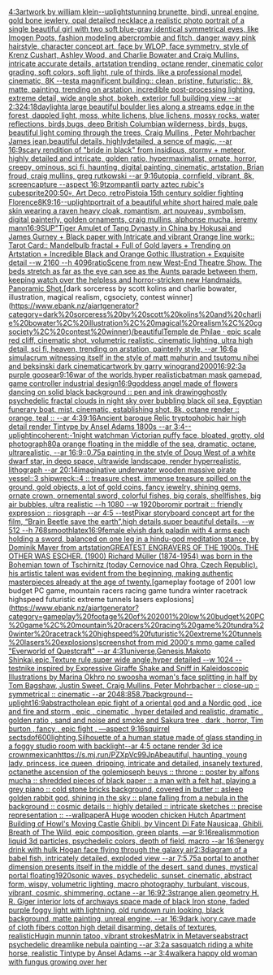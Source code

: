 [4:3](https://www.ebank.nz/aiartgenerator?category=4%3A3)[artwork by william klein](https://www.ebank.nz/aiartgenerator?category=artwork%20by%20william%20klein)[--uplight](https://www.ebank.nz/aiartgenerator?category=--uplight)[stunning brunette, bindi, unreal engine, gold bone jewlery, opal detailed necklace,](https://www.ebank.nz/aiartgenerator?category=stunning%20brunette%2C%20bindi%2C%20unreal%20engine%2C%20gold%20bone%20jewlery%2C%20opal%20detailed%20necklace%2C)[a realistic photo portrait of a single beautiful girl with two soft blue-gray identical symmetrical eyes, like Imogen Poots, fashion modeling abercrombie and fitch, danger wavy pink hairstyle, character concept art, face by WLOP, face symmetry, style of Krenz Cushart, Ashley Wood, and Charlie Bowater and Craig Mullins, intricate accurate details, artstation trending, octane render, cinematic color grading, soft colors, soft light, rule of thirds, like a professional model, cinematic, 8K --test](https://www.ebank.nz/aiartgenerator?category=a%20realistic%20photo%20portrait%20of%20a%20single%20beautiful%20girl%20with%20two%20soft%20blue-gray%20identical%20symmetrical%20eyes%2C%20like%20Imogen%20Poots%2C%20fashion%20modeling%20abercrombie%20and%20fitch%2C%20danger%20wavy%20pink%20hairstyle%2C%20character%20concept%20art%2C%20face%20by%20WLOP%2C%20face%20symmetry%2C%20style%20of%20Krenz%20Cushart%2C%20Ashley%20Wood%2C%20and%20Charlie%20Bowater%20and%20Craig%20Mullins%2C%20intricate%20accurate%20details%2C%20artstation%20trending%2C%20octane%20render%2C%20cinematic%20color%20grading%2C%20soft%20colors%2C%20soft%20light%2C%20rule%20of%20thirds%2C%20like%20a%20professional%20model%2C%20cinematic%2C%208K%20--test)[a magnificent building:: clean, pristine, futuristic:: 8k, matte, painting, trending on arstation, incredible post-processing lighting, extreme detail, wide angle shot, bokeh, exterior full building view --ar 2:3](https://www.ebank.nz/aiartgenerator?category=a%20magnificent%20building%3A%3A%20clean%2C%20pristine%2C%20futuristic%3A%3A%208k%2C%20matte%2C%20painting%2C%20trending%20on%20arstation%2C%20incredible%20post-processing%20lighting%2C%20extreme%20detail%2C%20wide%20angle%20shot%2C%20bokeh%2C%20exterior%20full%20building%20view%20--ar%202%3A3)[24:18](https://www.ebank.nz/aiartgenerator?category=24%3A18)[daylight](https://www.ebank.nz/aiartgenerator?category=daylight)[a large beautiful boulder lies along a  streams edge in  the forest,  dappled light, moss, white lichens, blue lichens, mossy rocks, water reflections,  birds,bugs, deep British Columbian wilderness, birds, bugs, beautiful light coming through the trees, Craig Mullins , Peter Mohrbacher James jean,beautiful details, highlydetailed, a sence of magic, --ar 16:9](https://www.ebank.nz/aiartgenerator?category=a%20large%20beautiful%20boulder%20lies%20along%20a%20%20streams%20edge%20in%20%20the%20forest%2C%20%20dappled%20light%2C%20moss%2C%20white%20lichens%2C%20blue%20lichens%2C%20mossy%20rocks%2C%20water%20reflections%2C%20%20birds%2Cbugs%2C%20deep%20British%20Columbian%20wilderness%2C%20birds%2C%20bugs%2C%20beautiful%20light%20coming%20through%20the%20trees%2C%20Craig%20Mullins%20%2C%20Peter%20Mohrbacher%20James%20jean%2Cbeautiful%20details%2C%20highlydetailed%2C%20a%20sence%20of%20magic%2C%20--ar%2016%3A9)[scary rendition of "bride in black" from insidious, stormy + meteor, highly detailed and intricate, golden ratio, hypermaximalist, ornate, horror, creepy, ominous, sci fi, haunting, digital painting, cinematic, artstation, Brian froud, craig mullins, greg rutkowski --ar 9:16](https://www.ebank.nz/aiartgenerator?category=scary%20rendition%20of%20%22bride%20in%20black%22%20from%20insidious%2C%20stormy%20%2B%20meteor%2C%20highly%20detailed%20and%20intricate%2C%20golden%20ratio%2C%20hypermaximalist%2C%20ornate%2C%20horror%2C%20creepy%2C%20ominous%2C%20sci%20fi%2C%20haunting%2C%20digital%20painting%2C%20cinematic%2C%20artstation%2C%20Brian%20froud%2C%20craig%20mullins%2C%20greg%20rutkowski%20--ar%209%3A16)[utopia, cornfield, vibrant, 8k, screencapture --aspect 16:9](https://www.ebank.nz/aiartgenerator?category=utopia%2C%20cornfield%2C%20vibrant%2C%208k%2C%20screencapture%20--aspect%2016%3A9)[tzompantli party aztec rubic's cube](https://www.ebank.nz/aiartgenerator?category=tzompantli%20party%20aztec%20rubic%27s%20cube)[sprite](https://www.ebank.nz/aiartgenerator?category=sprite)[200:50](https://www.ebank.nz/aiartgenerator?category=200%3A50)[💀, Art Deco, retro](https://www.ebank.nz/aiartgenerator?category=%F0%9F%92%80%2C%20Art%20Deco%2C%20retro)[Pistoia 15th century soldier fighting Florence](https://www.ebank.nz/aiartgenerator?category=Pistoia%2015th%20century%20soldier%20fighting%20Florence)[8K](https://www.ebank.nz/aiartgenerator?category=8K)[9:16](https://www.ebank.nz/aiartgenerator?category=9%3A16)[--uplight](https://www.ebank.nz/aiartgenerator?category=--uplight)[portrait of a beautiful white short haired male pale skin wearing a raven heavy cloak, romantism, art nouveau, symbolism, digital painterly, golden ornaments, craig mullins, alphonse mucha, jeremy mann](https://www.ebank.nz/aiartgenerator?category=portrait%20of%20a%20beautiful%20white%20short%20haired%20male%20pale%20skin%20wearing%20a%20raven%20heavy%20cloak%2C%20romantism%2C%20art%20nouveau%2C%20symbolism%2C%20digital%20painterly%2C%20golden%20ornaments%2C%20craig%20mullins%2C%20alphonse%20mucha%2C%20jeremy%20mann)[16:9](https://www.ebank.nz/aiartgenerator?category=16%3A9)[SUP"](https://www.ebank.nz/aiartgenerator?category=SUP%22)[Tiger Amulet of Tang Dynasty in China by Hokusai and James Gurney + Black paper with Intricate and vibrant Orange line work:: Tarot Card:: Mandelbulb fractal + Full of Gold layers + Trending on Artstation + Incredible Black and Orange Gothic Illustration + Exquisite detail  --w 2160  --h 4096](https://www.ebank.nz/aiartgenerator?category=Tiger%20Amulet%20of%20Tang%20Dynasty%20in%20China%20by%20Hokusai%20and%20James%20Gurney%20%2B%20Black%20paper%20with%20Intricate%20and%20vibrant%20Orange%20line%20work%3A%3A%20Tarot%20Card%3A%3A%20Mandelbulb%20fractal%20%2B%20Full%20of%20Gold%20layers%20%2B%20Trending%20on%20Artstation%20%2B%20Incredible%20Black%20and%20Orange%20Gothic%20Illustration%20%2B%20Exquisite%20detail%20%20--w%202160%20%20--h%204096)[ratio](https://www.ebank.nz/aiartgenerator?category=ratio)[Scene from new West-End Theatre Show. The beds stretch as far as the eye can see as the Aunts parade between them, keeping watch over the helpless and horror-stricken new Handmaids. Panoramic Shot.](https://www.ebank.nz/aiartgenerator?category=Scene%20from%20new%20West-End%20Theatre%20Show.%20The%20beds%20stretch%20as%20far%20as%20the%20eye%20can%20see%20as%20the%20Aunts%20parade%20between%20them%2C%20keeping%20watch%20over%20the%20helpless%20and%20horror-stricken%20new%20Handmaids.%20Panoramic%20Shot.)[dark sorceress by scott kolins and charlie bowater, illustration, magical realism, cgsociety, contest winner](https://www.ebank.nz/aiartgenerator?category=dark%20sorceress%20by%20scott%20kolins%20and%20charlie%20bowater%2C%20illustration%2C%20magical%20realism%2C%20cgsociety%2C%20contest%20winner)[/beautiful](https://www.ebank.nz/aiartgenerator?category=/beautiful)[Temple de Philae · epic scale red cliff, cinematic shot, volumetric realistic, cinematic lighting, ultra high detail, sci fi, heaven, trending on arstation, painterly style, --ar 16:6](https://www.ebank.nz/aiartgenerator?category=Temple%20de%20Philae%20%C2%B7%20epic%20scale%20red%20cliff%2C%20cinematic%20shot%2C%20volumetric%20realistic%2C%20cinematic%20lighting%2C%20ultra%20high%20detail%2C%20sci%20fi%2C%20heaven%2C%20trending%20on%20arstation%2C%20painterly%20style%2C%20--ar%2016%3A6)[a simulacrum witnessing itself in the style of matt mahurin and tsutomu nihei and beksinski dark cinematic](https://www.ebank.nz/aiartgenerator?category=a%20simulacrum%20witnessing%20itself%20in%20the%20style%20of%20matt%20mahurin%20and%20tsutomu%20nihei%20and%20beksinski%20dark%20cinematic)[artwork by garry winogrand](https://www.ebank.nz/aiartgenerator?category=artwork%20by%20garry%20winogrand)[2000](https://www.ebank.nz/aiartgenerator?category=2000)[16:9](https://www.ebank.nz/aiartgenerator?category=16%3A9)[2:3](https://www.ebank.nz/aiartgenerator?category=2%3A3)[a purple goose](https://www.ebank.nz/aiartgenerator?category=a%20purple%20goose)[ar9:16](https://www.ebank.nz/aiartgenerator?category=ar9%3A16)[war of the worlds,hyper realistic](https://www.ebank.nz/aiartgenerator?category=war%20of%20the%20worlds%2Chyper%20realistic)[batman mask gamepad, game controller industrial design](https://www.ebank.nz/aiartgenerator?category=batman%20mask%20gamepad%2C%20game%20controller%20industrial%20design)[16:9](https://www.ebank.nz/aiartgenerator?category=16%3A9)[goddess angel made of flowers dancing on solid black background :: pen and ink drawing](https://www.ebank.nz/aiartgenerator?category=goddess%20angel%20made%20of%20flowers%20dancing%20on%20solid%20black%20background%20%3A%3A%20pen%20and%20ink%20drawing)[ghostly psychedelic fractal clouds in night sky over bubbling black oil sea, Egyptian funerary boat, mist, cinematic, establishing shot, 8k, octane render :: orange, teal :: --ar 4:3](https://www.ebank.nz/aiartgenerator?category=ghostly%20psychedelic%20fractal%20clouds%20in%20night%20sky%20over%20bubbling%20black%20oil%20sea%2C%20Egyptian%20funerary%20boat%2C%20mist%2C%20cinematic%2C%20establishing%20shot%2C%208k%2C%20octane%20render%20%3A%3A%20orange%2C%20teal%20%3A%3A%20--ar%204%3A3)[9:16](https://www.ebank.nz/aiartgenerator?category=9%3A16)[Ancient baroque Relic tryptophobic hair high detail render Tintype by Ansel Adams 1800s --ar 3:4](https://www.ebank.nz/aiartgenerator?category=Ancient%20baroque%20Relic%20tryptophobic%20hair%20high%20detail%20render%20Tintype%20by%20Ansel%20Adams%201800s%20--ar%203%3A4)[--uplight](https://www.ebank.nz/aiartgenerator?category=--uplight)[incoherent:-1](https://www.ebank.nz/aiartgenerator?category=incoherent%3A-1)[night watchman Victorian puffy face, bloated, grotty, old photograph](https://www.ebank.nz/aiartgenerator?category=night%20watchman%20Victorian%20puffy%20face%2C%20bloated%2C%20grotty%2C%20old%20photograph)[80](https://www.ebank.nz/aiartgenerator?category=80)[a orange floating in the middle of the sea, dramatic, octane, ultrarealistic, --ar 16:9](https://www.ebank.nz/aiartgenerator?category=a%20orange%20floating%20in%20the%20middle%20of%20the%20sea%2C%20dramatic%2C%20octane%2C%20ultrarealistic%2C%20--ar%2016%3A9)[::0.75](https://www.ebank.nz/aiartgenerator?category=%3A%3A0.75)[a painting in the style of Doug West of a white dwarf star, in deep space, ultrawide landscape, render hyperrealistic, lithograph --ar 20:14](https://www.ebank.nz/aiartgenerator?category=a%20painting%20in%20the%20style%20of%20Doug%20West%20of%20a%20white%20dwarf%20star%2C%20in%20deep%20space%2C%20ultrawide%20landscape%2C%20render%20hyperrealistic%2C%20lithograph%20--ar%2020%3A14)[imaginative underwater wooden massive pirate vessel::3 shipwreck::4 :: treasure chest, immense treasure spilled on the ground, gold objects, a lot of gold coins, fancy jewelry, shining gems, ornate crown, ornemental sword, colorful fishes, big corals, shellfishes, big air bubbles, ultra realistic --h 1080 --w 1920](https://www.ebank.nz/aiartgenerator?category=imaginative%20underwater%20wooden%20massive%20pirate%20vessel%3A%3A3%20shipwreck%3A%3A4%20%3A%3A%20treasure%20chest%2C%20immense%20treasure%20spilled%20on%20the%20ground%2C%20gold%20objects%2C%20a%20lot%20of%20gold%20coins%2C%20fancy%20jewelry%2C%20shining%20gems%2C%20ornate%20crown%2C%20ornemental%20sword%2C%20colorful%20fishes%2C%20big%20corals%2C%20shellfishes%2C%20big%20air%20bubbles%2C%20ultra%20realistic%20--h%201080%20--w%201920)[boromir portrait :: friendly expression :: riosgraph --ar 4:5 --test](https://www.ebank.nz/aiartgenerator?category=boromir%20portrait%20%3A%3A%20friendly%20expression%20%3A%3A%20riosgraph%20--ar%204%3A5%20--test)[Pixar storyboard concept art for the film, “Brain Beetle save the earth”,high details,super beautiful details. --w 512 --h 768](https://www.ebank.nz/aiartgenerator?category=Pixar%20storyboard%20concept%20art%20for%20the%20film%2C%20%E2%80%9CBrain%20Beetle%20save%20the%20earth%E2%80%9D%2Chigh%20details%2Csuper%20beautiful%20details.%20--w%20512%20--h%20768)[smooth](https://www.ebank.nz/aiartgenerator?category=smooth)[latex](https://www.ebank.nz/aiartgenerator?category=latex)[16:9](https://www.ebank.nz/aiartgenerator?category=16%3A9)[female elvish dark paladin with 4 arms each holding a sword, balanced on one leg in a hindu-god meditation stance, by Dominik Mayer from artstation](https://www.ebank.nz/aiartgenerator?category=female%20elvish%20dark%20paladin%20with%204%20arms%20each%20holding%20a%20sword%2C%20balanced%20on%20one%20leg%20in%20a%20hindu-god%20meditation%20stance%2C%20by%20Dominik%20Mayer%20from%20artstation)[GREATEST ENGRAVERS OF THE 1900s. THE OTHER WAS ESCHER. (1900) Richard Müller (1874-1954) was born in the Bohemian town of Tschirnitz (today Cernovice nad Ohra, Czech Republic). his artistic talent was evident from the beginning, making authentic masterpieces already at the age of twenty.](https://www.ebank.nz/aiartgenerator?category=GREATEST%20ENGRAVERS%20OF%20THE%201900s.%20THE%20OTHER%20WAS%20ESCHER.%20%281900%29%20Richard%20M%C3%BCller%20%281874-1954%29%20was%20born%20in%20the%20Bohemian%20town%20of%20Tschirnitz%20%28today%20Cernovice%20nad%20Ohra%2C%20Czech%20Republic%29.%20his%20artistic%20talent%20was%20evident%20from%20the%20beginning%2C%20making%20authentic%20masterpieces%20already%20at%20the%20age%20of%20twenty.)[gameplay footage of 2001 low budget PC game, mountain racers racing game tundra winter racetrack highspeed futuristic extreme tunnels lasers explosions](https://www.ebank.nz/aiartgenerator?category=gameplay%20footage%20of%202001%20low%20budget%20PC%20game%2C%20mountain%20racers%20racing%20game%20tundra%20winter%20racetrack%20highspeed%20futuristic%20extreme%20tunnels%20lasers%20explosions)[screenshot from mid 2000's mmo game called "Everworld of Questcraft" --ar 4:3](https://www.ebank.nz/aiartgenerator?category=screenshot%20from%20mid%202000%27s%20mmo%20game%20called%20%22Everworld%20of%20Questcraft%22%20--ar%204%3A3)[1](https://www.ebank.nz/aiartgenerator?category=1)[universe,Genesis,Makoto Shinkai,epic,Texture rule,super wide angle,hyper detailed --w 1024 --test](https://www.ebank.nz/aiartgenerator?category=universe%2CGenesis%2CMakoto%20Shinkai%2Cepic%2CTexture%20rule%2Csuper%20wide%20angle%2Chyper%20detailed%20--w%201024%20--test)[nike inspired by Expressive Giraffe Shake and Sniff in Kaleidoscopic Illustrations by Marina Okhro no swoosh](https://www.ebank.nz/aiartgenerator?category=nike%20inspired%20by%20Expressive%20Giraffe%20Shake%20and%20Sniff%20in%20Kaleidoscopic%20Illustrations%20by%20Marina%20Okhro%20no%20swoosh)[a woman's face splitting in half by Tom Bagshaw, Justin Sweet, Craig Mullins, Peter Mohrbacher :: close-up :: symmetrical :: cinematic --ar 2048:858](https://www.ebank.nz/aiartgenerator?category=a%20woman%27s%20face%20splitting%20in%20half%20by%20Tom%20Bagshaw%2C%20Justin%20Sweet%2C%20Craig%20Mullins%2C%20Peter%20Mohrbacher%20%3A%3A%20close-up%20%3A%3A%20symmetrical%20%3A%3A%20cinematic%20--ar%202048%3A858)[.7](https://www.ebank.nz/aiartgenerator?category=.7)[background](https://www.ebank.nz/aiartgenerator?category=background)[--uplight](https://www.ebank.nz/aiartgenerator?category=--uplight)[16:9](https://www.ebank.nz/aiartgenerator?category=16%3A9)[abstract](https://www.ebank.nz/aiartgenerator?category=abstract)[hole](https://www.ebank.nz/aiartgenerator?category=hole)[an epic fight of a oriental god and a Nordic god , ice and fire and storm , epic , cinematic , hyper detailed and realistic, dramatic , golden ratio , sand and noise and smoke and Sakura tree , dark , horror, Tim burton , fancy , epic fight , —aspect 9:16](https://www.ebank.nz/aiartgenerator?category=an%20epic%20fight%20of%20a%20oriental%20god%20and%20a%20Nordic%20god%20%2C%20ice%20and%20fire%20and%20storm%20%2C%20epic%20%2C%20cinematic%20%2C%20hyper%20detailed%20and%20realistic%2C%20dramatic%20%2C%20golden%20ratio%20%2C%20sand%20and%20noise%20and%20smoke%20and%20Sakura%20tree%20%2C%20dark%20%2C%20horror%2C%20Tim%20burton%20%2C%20fancy%20%2C%20epic%20fight%20%2C%20%E2%80%94aspect%209%3A16)[squirrel sects](https://www.ebank.nz/aiartgenerator?category=squirrel%20sects)[dof](https://www.ebank.nz/aiartgenerator?category=dof)[600](https://www.ebank.nz/aiartgenerator?category=600)[lighting,](https://www.ebank.nz/aiartgenerator?category=lighting%2C)[Silhouette of a human statue made of glass standing in a foggy studio room with backlight](https://www.ebank.nz/aiartgenerator?category=Silhouette%20of%20a%20human%20statue%20made%20of%20glass%20standing%20in%20a%20foggy%20studio%20room%20with%20backlight)[--ar 4:5 octane render 3d ice crown](https://www.ebank.nz/aiartgenerator?category=--ar%204%3A5%20octane%20render%203d%20ice%20crown)[mexican](https://www.ebank.nz/aiartgenerator?category=mexican)[<https://s.mj.run/PZXpVc99JpA>](https://www.ebank.nz/aiartgenerator?category=%3Chttps%3A//s.mj.run/PZXpVc99JpA%3E)[beautiful, haunting, young lady, princess, ice queen, dripping, intricate and detailed, insanely textured, octane](https://www.ebank.nz/aiartgenerator?category=beautiful%2C%20haunting%2C%20young%20lady%2C%20princess%2C%20ice%20queen%2C%20dripping%2C%20intricate%20and%20detailed%2C%20insanely%20textured%2C%20octane)[the ascension of the golem](https://www.ebank.nz/aiartgenerator?category=the%20ascension%20of%20the%20golem)[joseph beuys :: throne :: poster by alfons mucha :: shredded pieces of black paper :: a man with a felt hat, playing a grey piano :: cold stone bricks background, covered in butter :: asleep golden rabbit god, shining in the sky :: plane falling from a nebula in the background :: cosmic details :: highly detailed :: intricate sketches :: precise representation :: --wallpaper](https://www.ebank.nz/aiartgenerator?category=joseph%20beuys%20%3A%3A%20throne%20%3A%3A%20poster%20by%20alfons%20mucha%20%3A%3A%20shredded%20pieces%20of%20black%20paper%20%3A%3A%20a%20man%20with%20a%20felt%20hat%2C%20playing%20a%20grey%20piano%20%3A%3A%20cold%20stone%20bricks%20background%2C%20covered%20in%20butter%20%3A%3A%20asleep%20golden%20rabbit%20god%2C%20shining%20in%20the%20sky%20%3A%3A%20plane%20falling%20from%20a%20nebula%20in%20the%20background%20%3A%3A%20cosmic%20details%20%3A%3A%20highly%20detailed%20%3A%3A%20intricate%20sketches%20%3A%3A%20precise%20representation%20%3A%3A%20--wallpaper)[A Huge wooden chicken Hutch Apartment Building of Howl's Moving Castle Ghibli, by Vincent Di Fate Nausicaa, Ghibli, Breath of The Wild, epic composition, green plants, —ar 9:16](https://www.ebank.nz/aiartgenerator?category=A%20Huge%20wooden%20chicken%20Hutch%20Apartment%20Building%20of%20Howl%27s%20Moving%20Castle%20Ghibli%2C%20by%20Vincent%20Di%20Fate%20Nausicaa%2C%20Ghibli%2C%20Breath%20of%20The%20Wild%2C%20epic%20composition%2C%20green%20plants%2C%20%E2%80%94ar%209%3A16)[realism](https://www.ebank.nz/aiartgenerator?category=realism)[motion liquid 3d particles, psychedelic colors, depth of field, macro --ar 16:9](https://www.ebank.nz/aiartgenerator?category=motion%20liquid%203d%20particles%2C%20psychedelic%20colors%2C%20depth%20of%20field%2C%20macro%20--ar%2016%3A9)[energy drink with hulk Hogan face flying through the galaxy air](https://www.ebank.nz/aiartgenerator?category=energy%20drink%20with%20hulk%20Hogan%20face%20flying%20through%20the%20galaxy%20air)[2:3](https://www.ebank.nz/aiartgenerator?category=2%3A3)[diagram of a babel fish, intricately detailed, exploded view --ar 7:5](https://www.ebank.nz/aiartgenerator?category=diagram%20of%20a%20babel%20fish%2C%20intricately%20detailed%2C%20exploded%20view%20--ar%207%3A5)[.75](https://www.ebank.nz/aiartgenerator?category=.75)[a portal to another dimension presents itself in the middle of the desert, sand dunes, mystical portal floating](https://www.ebank.nz/aiartgenerator?category=a%20portal%20to%20another%20dimension%20presents%20itself%20in%20the%20middle%20of%20the%20desert%2C%20sand%20dunes%2C%20mystical%20portal%20floating)[1920](https://www.ebank.nz/aiartgenerator?category=1920)[sonic waves, psychedelic, sunset, cinematic, abstract form, wispy, volumetric lighting, macro photography, turbulant, viscous, vibrant, cosmic, shimmering, octane --ar 16:9](https://www.ebank.nz/aiartgenerator?category=sonic%20waves%2C%20psychedelic%2C%20sunset%2C%20cinematic%2C%20abstract%20form%2C%20wispy%2C%20volumetric%20lighting%2C%20macro%20photography%2C%20turbulant%2C%20viscous%2C%20vibrant%2C%20cosmic%2C%20shimmering%2C%20octane%20--ar%2016%3A9)[2:3](https://www.ebank.nz/aiartgenerator?category=2%3A3)[strange alien geometry H. R. Giger interior lots of archways space made of black Iron stone, faded purple foggy light with lightning, old rundown ruin looking, black background, matte painting, unreal engine, --ar 16:9](https://www.ebank.nz/aiartgenerator?category=strange%20alien%20geometry%20H.%20R.%20Giger%20interior%20lots%20of%20archways%20space%20made%20of%20black%20Iron%20stone%2C%20faded%20purple%20foggy%20light%20with%20lightning%2C%20old%20rundown%20ruin%20looking%2C%20black%20background%2C%20matte%20painting%2C%20unreal%20engine%2C%20--ar%2016%3A9)[dark ivory cave,made of cloth fibers cotton high detail disarming, details of textures, realistic](https://www.ebank.nz/aiartgenerator?category=dark%20ivory%20cave%2Cmade%20of%20cloth%20fibers%20cotton%20high%20detail%20disarming%2C%20details%20of%20textures%2C%20realistic)[Hugin munnin tatoo, vibrant strokes](https://www.ebank.nz/aiartgenerator?category=Hugin%20munnin%20tatoo%2C%20vibrant%20strokes)[Matrix in Metaverse](https://www.ebank.nz/aiartgenerator?category=Matrix%20in%20Metaverse)[abstract psychedelic dreamlike nebula painting --ar 3:2](https://www.ebank.nz/aiartgenerator?category=abstract%20psychedelic%20dreamlike%20nebula%20painting%20--ar%203%3A2)[a sasquatch riding a white horse, realistic Tintype by Ansel Adams --ar 3:4](https://www.ebank.nz/aiartgenerator?category=a%20sasquatch%20riding%20a%20white%20horse%2C%20realistic%20Tintype%20by%20Ansel%20Adams%20--ar%203%3A4)[walker](https://www.ebank.nz/aiartgenerator?category=walker)[a happy old woman with fungus growing over her](https://www.ebank.nz/aiartgenerator?category=a%20happy%20old%20woman%20with%20fungus%20growing%20over%20her)